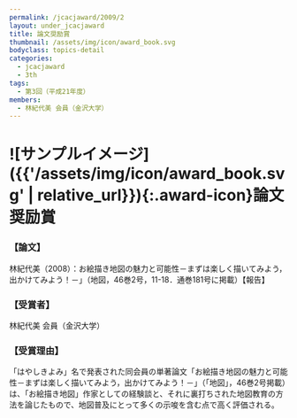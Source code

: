 ```yaml
---
permalink: /jcacjaward/2009/2
layout: under_jcacjaward
title: 論文奨励賞
thumbnail: /assets/img/icon/award_book.svg
bodyclass: topics-detail
categories:
  - jcacjaward
  - 3th
tags:
  - 第3回（平成21年度）
members:
  - 林紀代美 会員（金沢大学）
---
```


# ![サンプルイメージ]({{'/assets/img/icon/award_book.svg' | relative_url}}){:.award-icon}論文奨励賞

### 【論文】

林紀代美（2008）：お絵描き地図の魅力と可能性－まずは楽しく描いてみよう，出かけてみよう！－」（地図，46巻2号，11-18．通巻181号に掲載）【報告】

### 【受賞者】

林紀代美 会員（金沢大学）

### 【受賞理由】

「はやしきよみ」名で発表された同会員の単著論文「お絵描き地図の魅力と可能性－まずは楽しく描いてみよう，出かけてみよう！－」（「地図」，46巻2号掲載）は、「お絵描き地図」作家としての経験談と、それに裏打ちされた地図教育の方法を論じたもので、地図普及にとって多くの示唆を含む点で高く評価される。
